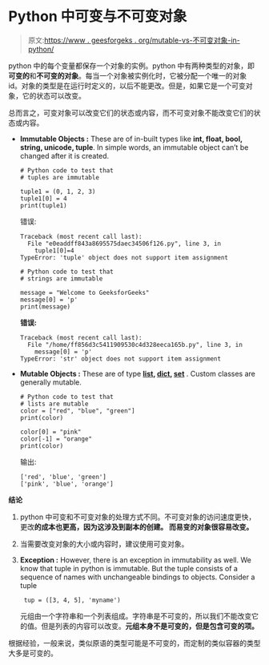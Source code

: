 # Python 中可变与不可变对象

> 原文:[https://www . geesforgeks . org/mutable-vs-不可变对象-in-python/](https://www.geeksforgeeks.org/mutable-vs-immutable-objects-in-python/)

python 中的每个变量都保存一个对象的实例。python 中有两种类型的对象，即**可变的**和**不可变的对象**。每当一个对象被实例化时，它被分配一个唯一的对象 id。对象的类型是在运行时定义的，以后不能更改。但是，如果它是一个可变对象，它的状态可以改变。

总而言之，可变对象可以改变它们的状态或内容，而不可变对象不能改变它们的状态或内容。

*   **Immutable Objects :** These are of in-built types like **int, float, bool, string, unicode, tuple**. In simple words, an immutable object can’t be changed after it is created.

    ```
    # Python code to test that 
    # tuples are immutable 

    tuple1 = (0, 1, 2, 3) 
    tuple1[0] = 4
    print(tuple1)
    ```

    错误:

    ```
    Traceback (most recent call last):
      File "e0eaddff843a8695575daec34506f126.py", line 3, in 
        tuple1[0]=4
    TypeError: 'tuple' object does not support item assignment
    ```

    ```
    # Python code to test that 
    # strings are immutable 

    message = "Welcome to GeeksforGeeks"
    message[0] = 'p'
    print(message)
    ```

    **错误:**

    ```
    Traceback (most recent call last):
      File "/home/ff856d3c5411909530c4d328eeca165b.py", line 3, in 
        message[0] = 'p'
    TypeError: 'str' object does not support item assignment
    ```

*   **Mutable Objects :** These are of type **[list](https://www.geeksforgeeks.org/python-list/), [dict](https://www.geeksforgeeks.org/python-dictionary/), [set](https://www.geeksforgeeks.org/sets-in-python/)** . Custom classes are generally mutable.

    ```
    # Python code to test that 
    # lists are mutable 
    color = ["red", "blue", "green"]
    print(color)

    color[0] = "pink"
    color[-1] = "orange"
    print(color)
    ```

    输出:

    ```
    ['red', 'blue', 'green']
    ['pink', 'blue', 'orange']
    ```

**结论**

1.  python 中可变和不可变对象的处理方式不同。不可变对象的访问速度更快，更改**的成本也更高，因为这涉及到副本的创建。
    而易变的对象很容易改变。**
2.  当需要改变对象的大小或内容时，建议使用可变对象。
3.  **Exception :** However, there is an exception in immutability as well. We know that tuple in python is immutable. But the tuple consists of a sequence of names with unchangeable bindings to objects.
    Consider a tuple

    ```
     tup = ([3, 4, 5], 'myname') 
    ```

    元组由一个字符串和一个列表组成。字符串是不可变的，所以我们不能改变它的值。但是列表的内容可以改变。**元组本身不是可变的，但是包含可变的项。**

根据经验，一般来说，类似原语的类型可能是不可变的，而定制的类似容器的类型大多是可变的。